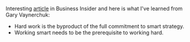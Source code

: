 Interesting <a href="http://www.businessinsider.com/gary-vaynerchuk-explains-the-most-important-trait-for-career-success-2016-1">article</a> in Business Insider and here is what I've learned from Gary Vaynerchuk:

+ Hard work is the byproduct of the full commitment to smart strategy.
+ Working smart needs to be the prerequisite to working hard.

